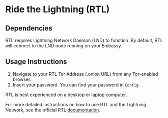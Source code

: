 # Ride the Lightning (RTL)

## Dependencies

RTL requires Lightning Network Daemon (LND) to function. By default, RTL will connect to the LND node running on your Embassy.

## Usage Instructions

1. Navigate to your RTL Tor Address (.onion URL) from any Tor-enabled browser.
1. Insert your password. You can find your password in `Config`.

RTL is best experienced on a desktop or laptop computer.

For more detailed instructions on how to use RTL and the Lightning Network, see the official RTL [documentation](https://github.com/Ride-The-Lightning/RTL).
